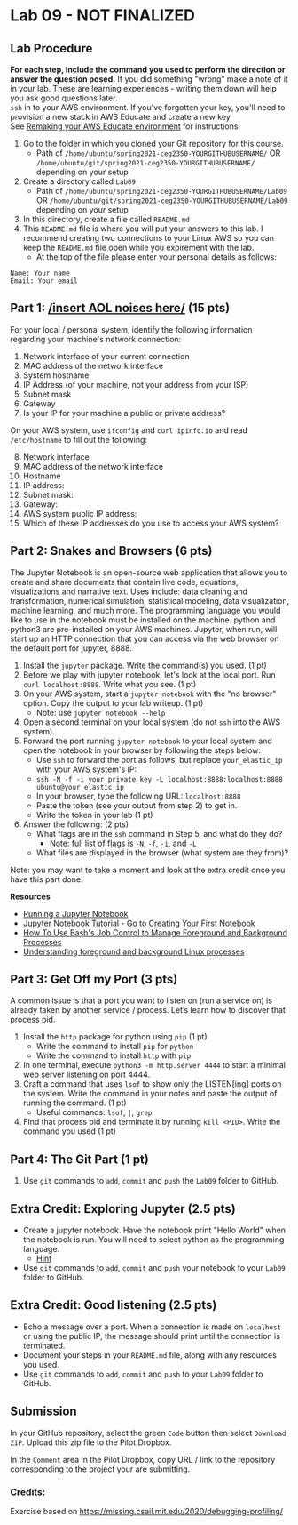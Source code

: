 # Lab 09 - NOT FINALIZED

## Lab Procedure

**For each step, include the command you used to perform the direction or answer the question posed.** If you did something "wrong" make a note of it in your lab. These are learning experiences - writing them down will help you ask good questions later.  
`ssh` in to your AWS environment. If you've forgotten your key, you'll need to provision a new stack in AWS Educate and create a new key.  
See [Remaking your AWS Educate environment](../../..) for instructions.

1. Go to the folder in which you cloned your Git repository for this course.
   - Path of `/home/ubuntu/spring2021-ceg2350-YOURGITHUBUSERNAME/` OR `/home/ubuntu/git/spring2021-ceg2350-YOURGITHUBUSERNAME/` depending on your setup
2. Create a directory called `Lab09`
   - Path of `/home/ubuntu/spring2021-ceg2350-YOURGITHUBUSERNAME/Lab09` OR `/home/ubuntu/git/spring2021-ceg2350-YOURGITHUBUSERNAME/Lab09` depending on your setup
3. In this directory, create a file called `README.md`
4. This `README.md` file is where you will put your answers to this lab. I recommend creating two connections to your Linux AWS so you can keep the `README.md` file open while you expirement with the lab.
   - At the top of the file please enter your personal details as follows:

```
Name: Your name
Email: Your email

```

## Part 1: [/insert AOL noises here/](https://www.youtube.com/watch?v=D1UY7eDRXrs) (15 pts)

For your local / personal system, identify the following information regarding your machine's network connection:

1. Network interface of your current connection
2. MAC address of the network interface
3. System hostname
4. IP Address (of your machine, not your address from your ISP)
5. Subnet mask
6. Gateway
7. Is your IP for your machine a public or private address?

On your AWS system, use `ifconfig` and `curl ipinfo.io` and read `/etc/hostname` to fill out the following:

8. Network interface
9. MAC address of the network interface
10. Hostname
11. IP address:
12. Subnet mask:
13. Gateway: 
14. AWS system public IP address:
15. Which of these IP addresses do you use to access your AWS system?

## Part 2: Snakes and Browsers (6 pts)

The Jupyter Notebook is an open-source web application that allows you to create and share documents that contain live code, equations, visualizations and narrative text. Uses include: data cleaning and transformation, numerical simulation, statistical modeling, data visualization, machine learning, and much more.  The programming language you would like to use in the notebook must be installed on the machine.  python and python3 are pre-installed on your AWS machines.  Jupyter, when run, will start up an HTTP connection that you can access via the web browser on the default port for jupyter, 8888.

1. Install the `jupyter` package. Write the command(s) you used. (1 pt)
2. Before we play with jupyter notebook, let's look at the local port.  Run `curl localhost:8888`.  Write what you see. (1 pt)
3. On your AWS system, start a `jupyter notebook` with the "no browser" option. Copy the output to your lab writeup. (1 pt)
   - Note: use `jupyter notebook --help`
4. Open a second terminal on your local system (do not `ssh` into the AWS system). 
5. Forward the port running `jupyter notebook` to your local system and open the notebook in your browser by following the steps below:
   - Use `ssh` to forward the port as follows, but replace `your_elastic_ip` with your AWS system's IP:
   - `ssh -N -f -i your_private_key -L localhost:8888:localhost:8888 ubuntu@your_elastic_ip`
   - In your browser, type the following URL: `localhost:8888`
   - Paste the token (see your output from step 2) to get in.
   - Write the token in your lab (1 pt)
6. Answer the following: (2 pts)
   - What flags are in the `ssh` command in Step 5, and what do they do?
      - Note: full list of flags is `-N`, `-f`, `-i`, and `-L`
   - What files are displayed in the browser (what system are they from)?

Note: you may want to take a moment and look at the extra credit once you have this part done.

**Resources**

- [Running a Jupyter Notebook](https://ljvmiranda921.github.io/notebook/2018/01/31/running-a-jupyter-notebook/)
- [Jupyter Notebook Tutorial - Go to Creating Your First Notebook](https://www.dataquest.io/blog/jupyter-notebook-tutorial/)
- [How To Use Bash's Job Control to Manage Foreground and Background Processes](https://www.digitalocean.com/community/tutorials/how-to-use-bash-s-job-control-to-manage-foreground-and-background-processes)
- [Understanding foreground and background Linux processes](https://linuxconfig.org/understanding-foreground-and-background-linux-processes)

## Part 3: Get Off my Port (3 pts)

A common issue is that a port you want to listen on (run a service on) is already taken by another service / process. Let’s learn how to discover that process pid.

1. Install the `http` package for python using `pip` (1 pt)
   - Write the command to install `pip` for `python`
   - Write the command to install `http` with `pip`
2. In one terminal, execute `python3 -m http.server 4444` to start a minimal web server listening on port 4444.
3. Craft a command that uses `lsof` to show only the LISTEN[ing] ports on the system. Write the command in your notes and paste the output of running the command. (1 pt)
   - Useful commands: `lsof`, `|`, `grep`
4. Find that process pid and terminate it by running `kill <PID>`. Write the command you used (1 pt)

## Part 4: The Git Part (1 pt)

1. Use `git` commands to `add`, `commit` and `push` the `Lab09` folder to GitHub.

## Extra Credit: Exploring Jupyter (2.5 pts)

- Create a jupyter notebook.  Have the notebook print "Hello World" when the notebook is run.  You will need to select python as the programming language.
   - [Hint](https://www.dataquest.io/blog/jupyter-notebook-tutorial/)
- Use `git` commands to `add`, `commit` and `push` your notebook to your `Lab09` folder to GitHub.

## Extra Credit: Good listening (2.5 pts)

- Echo a message over a port. When a connection is made on `localhost` or using the public IP, the message should print until the connection is terminated.
- Document your steps in your `README.md` file, along with any resources you used.
- Use `git` commands to `add`, `commit` and `push` to your `Lab09` folder to GitHub.

## Submission

In your GitHub repository, select the green `Code` button then select `Download ZIP`. Upload this zip file to the Pilot Dropbox.

In the `Comment` area in the Pilot Dropbox, copy URL / link to the repository corresponding to the project your are submitting.


### Credits:

Exercise based on https://missing.csail.mit.edu/2020/debugging-profiling/
